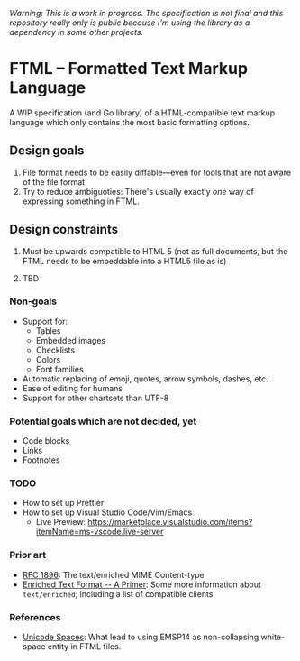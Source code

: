 _Warning: This is a work in progress. The specification is not final and this repository really only is public because I'm using the library as a dependency in some other projects._

# FTML – Formatted Text Markup Language

A WIP specification (and Go library) of a HTML-compatible text markup language which only contains the most basic formatting options.

## Design goals

1. File format needs to be easily diffable—even for tools that are not aware of the file format.
2. Try to reduce ambiguoties: There's usually exactly _one_ way of expressing something in FTML.

## Design constraints

1. Must be upwards compatible to HTML 5 (not as full documents, but the FTML needs to be embeddable into a HTML5 file as is)

2. TBD

### Non-goals

- Support for:
  - Tables
  - Embedded images
  - Checklists
  - Colors
  - Font families
- Automatic replacing of emoji, quotes, arrow symbols, dashes, etc.
- Ease of editing for humans
- Support for other chartsets than UTF-8

### Potential goals which are not decided, yet

- Code blocks
- Links
- Footnotes

### TODO

- How to set up Prettier
- How to set up Visual Studio Code/Vim/Emacs
  - Live Preview: https://marketplace.visualstudio.com/items?itemName=ms-vscode.live-server

### Prior art

- [RFC 1896](https://datatracker.ietf.org/doc/html/rfc1896): The text/enriched MIME Content-type
- [Enriched Text Format -- A Primer](http://users.starpower.net/ksimler/eudora/etf.html): Some more information about `text/enriched`; including a list of compatible clients

### References

- [Unicode Spaces](https://jkorpela.fi/chars/spaces.html): What lead to using EMSP14 as non-collapsing white-space entity in FTML files.
